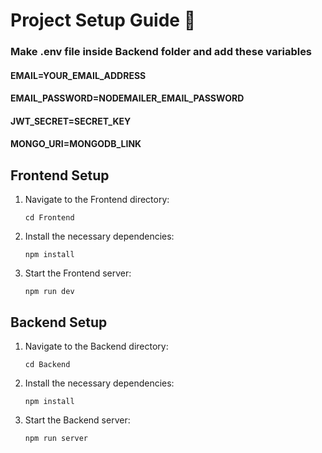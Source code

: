 # Project Setup Guide 🚀

### Make .env file inside Backend folder and add these variables

#### EMAIL=YOUR_EMAIL_ADDRESS

#### EMAIL_PASSWORD=NODEMAILER_EMAIL_PASSWORD

#### JWT_SECRET=SECRET_KEY

#### MONGO_URI=MONGODB_LINK

## Frontend Setup

1. Navigate to the Frontend directory:
    ```shell
    cd Frontend
    ```
2. Install the necessary dependencies:
    ```shell
    npm install
    ```
3. Start the Frontend server:
    ```shell
    npm run dev
    ```

## Backend Setup

1. Navigate to the Backend directory:
    ```shell
    cd Backend
    ```
2. Install the necessary dependencies:
    ```shell
    npm install
    ```
3. Start the Backend server:
    ```shell
    npm run server
    ```

